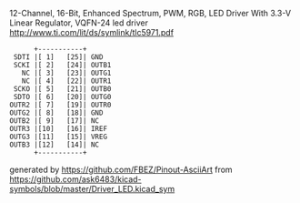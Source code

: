 12-Channel, 16-Bit, Enhanced Spectrum, PWM, RGB, LED Driver With 3.3-V Linear Regulator, VQFN-24
led driver
http://www.ti.com/lit/ds/symlink/tlc5971.pdf


	      +-----------+
	 SDTI |[ 1]   [25]| GND
	 SCKI |[ 2]   [24]| OUTB1
	   NC |[ 3]   [23]| OUTG1
	   NC |[ 4]   [22]| OUTR1
	 SCKO |[ 5]   [21]| OUTB0
	 SDTO |[ 6]   [20]| OUTG0
	OUTR2 |[ 7]   [19]| OUTR0
	OUTG2 |[ 8]   [18]| GND
	OUTB2 |[ 9]   [17]| NC
	OUTR3 |[10]   [16]| IREF
	OUTG3 |[11]   [15]| VREG
	OUTB3 |[12]   [14]| NC
	      +-----------+


generated by https://github.com/FBEZ/Pinout-AsciiArt from https://github.com/ask6483/kicad-symbols/blob/master/Driver_LED.kicad_sym